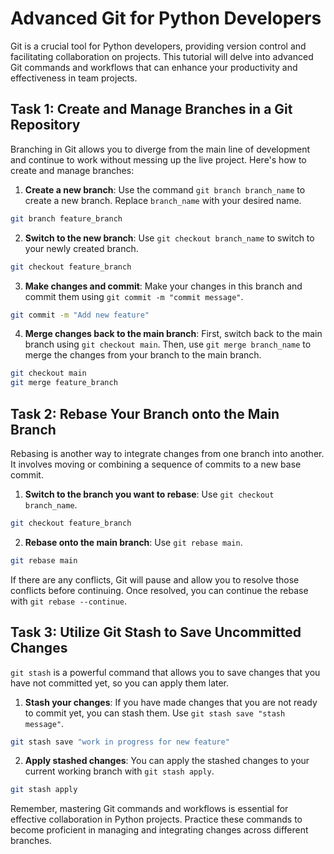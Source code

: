 # Advanced Git for Python Developers

Git is a crucial tool for Python developers, providing version control and facilitating collaboration on projects. This tutorial will delve into advanced Git commands and workflows that can enhance your productivity and effectiveness in team projects.

## Task 1: Create and Manage Branches in a Git Repository

Branching in Git allows you to diverge from the main line of development and continue to work without messing up the live project. Here's how to create and manage branches:

1. **Create a new branch**: Use the command `git branch branch_name` to create a new branch. Replace `branch_name` with your desired name.

```bash
git branch feature_branch
```

2. **Switch to the new branch**: Use `git checkout branch_name` to switch to your newly created branch.

```bash
git checkout feature_branch
```

3. **Make changes and commit**: Make your changes in this branch and commit them using `git commit -m "commit message"`.

```bash
git commit -m "Add new feature"
```

4. **Merge changes back to the main branch**: First, switch back to the main branch using `git checkout main`. Then, use `git merge branch_name` to merge the changes from your branch to the main branch.

```bash
git checkout main
git merge feature_branch
```

## Task 2: Rebase Your Branch onto the Main Branch

Rebasing is another way to integrate changes from one branch into another. It involves moving or combining a sequence of commits to a new base commit.

1. **Switch to the branch you want to rebase**: Use `git checkout branch_name`.

```bash
git checkout feature_branch
```

2. **Rebase onto the main branch**: Use `git rebase main`.

```bash
git rebase main
```

If there are any conflicts, Git will pause and allow you to resolve those conflicts before continuing. Once resolved, you can continue the rebase with `git rebase --continue`.

## Task 3: Utilize Git Stash to Save Uncommitted Changes

`git stash` is a powerful command that allows you to save changes that you have not committed yet, so you can apply them later.

1. **Stash your changes**: If you have made changes that you are not ready to commit yet, you can stash them. Use `git stash save "stash message"`.

```bash
git stash save "work in progress for new feature"
```

2. **Apply stashed changes**: You can apply the stashed changes to your current working branch with `git stash apply`.

```bash
git stash apply
```

Remember, mastering Git commands and workflows is essential for effective collaboration in Python projects. Practice these commands to become proficient in managing and integrating changes across different branches.